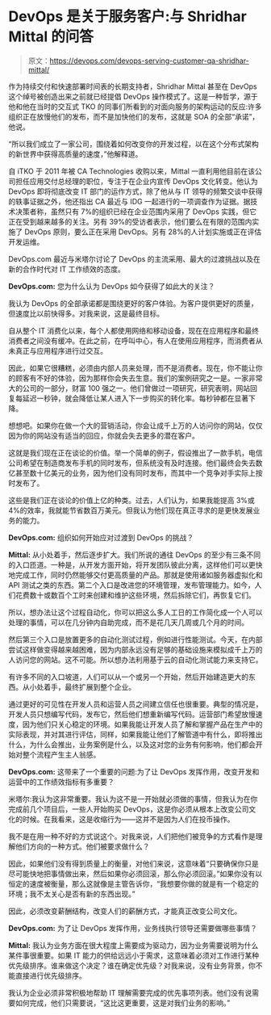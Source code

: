 # DevOps 是关于服务客户:与 Shridhar Mittal 的问答

> 原文：<https://devops.com/devops-serving-customer-qa-shridhar-mittal/>

作为持续交付和快速部署时间表的长期支持者，Shridhar Mittal 甚至在 DevOps 这个绰号被创造出来之前就已经提倡 DevOps 操作模式了。这是一种哲学，源于他和他在当时的交互式 TKO 的同事们所看到的对面向服务的架构运动的反应:许多组织正在放慢他们的发布，而不是加快他们的发布，这就是 SOA 的全部“承诺”，他说。

“所以我们成立了一家公司，围绕着如何改变你的开发过程，以在这个分布式架构的新世界中获得高质量的速度，”他解释道。

自 iTKO 于 2011 年被 CA Technologies 收购以来，Mittal 一直利用他目前在该公司担任应用交付总经理的职位，专注于在企业内宣传 DevOps 文化转变。他认为 DevOps 即将彻底改变 IT 部门的运作方式，除了他从与 IT 领导的频繁交谈中获得的轶事证据之外，他还指出 CA 最近与 IDG 一起进行的一项调查作为证据。据技术决策者称，虽然只有 7%的组织已经在企业范围内采用了 DevOps 实践，但它正在受到越来越多的关注。另有 39%的受访者表示，他们要么在有限的范围内实施了 DevOps 原则，要么正在采用 DevOps。另有 28%的人计划实施或正在评估开发运维。

DevOps.com 最近与米塔尔讨论了 DevOps 的主流采用、最大的过渡挑战以及在新的合作时代对 IT 工作绩效的态度。

**DevOps.com:** 您为什么认为 DevOps 如今获得了如此大的关注？

我认为 DevOps 的全部承诺都是围绕更好的客户体验。为客户提供更好的质量，但速度比以前快得多。对我来说，这是最终目标。

自从整个 IT 消费化以来，每个人都使用网络和移动设备，现在在应用程序和最终消费者之间没有缓冲。在此之前，在呼叫中心，有人在使用应用程序，而消费者从未真正与应用程序进行过交互。

因此，如果它很糟糕，必须由内部人员来处理，而不是消费者。现在，你不能让你的顾客有不好的体验，因为那样你会失去生意。我们的案例研究之一是。一家非常大的公司的一部分，财富 100 强之一。他们曾做过一项研究，研究表明，网站回复每延迟一秒钟，就会降低让某人进入下一步购买的转化率。每秒钟都在显著下降。

想想吧。如果你在做一个大的营销活动，你会让成千上万的人访问你的网站，仅仅因为你的网站没有适当的回应，你就会失去更多的潜在客户。

这就是我们现在正在谈论的价值。举一个简单的例子，假设推出了一款手机，电信公司希望在制造商发布手机的同时发布，但系统没有及时连接。他们最终会失去数亿甚至数十亿美元的业务，因为他们没有同时发布，而其中一个竞争对手实际上按时发布了。

这些是我们正在谈论的价值上亿的种类。过去，人们认为，如果我能提高 3%或 4%的效率，我就能节省数百万美元。但我认为他们现在真正寻求的是更快发展业务的能力。

**DevOps.com:** 组织如何开始应对过渡到 DevOps 的挑战？

**Mittal:** 从小处着手，然后逐步扩大。我们所说的通往 DevOps 的至少有三条不同的入口匝道。一种是，从开发方面开始，将开发团队彼此分离，这样他们可以更快地完成工作，同时仍然能够交付更高质量的产品。那就是使用诸如服务器虚拟化和 API 测试之类的东西。第二个入口是改进您的环境管理，发布管理能力。如今，人们花费数十或数百个工时来创建和维护这些环境，然后拆除它们，再恢复它们。

所以，想办法让这个过程自动化，你可以把这么多人工日的工作简化成一个人可以处理的事情，可以在几分钟内自助完成，而不是花几天几周或几个月的时间。

然后第三个入口是放置更多的自动化测试过程，例如进行性能测试。今天，在内部尝试这样做变得越来越困难，因为内部永远没有足够的基础设施来模拟成千上万的人访问您的网站。这不可能。所以想办法利用基于云的自动化测试能力来支持它。

有许多不同的入口坡道，人们可以从一个或另一个开始，然后开始建造更大的东西。从小处着手，最终扩展到整个企业。

通过更好的可见性在开发人员和运营人员之间建立信任也很重要。典型的情况是，开发人员只想编写代码，发布它，然后他们想重新编写代码。运营部门希望放慢速度，因为他们只关心稳定的环境。如果我能让开发人员了解和掌握产品在生产中的实际表现，并对其进行评估，同样，如果我能让他们了解管道中有什么，即将推出什么，为什么会推出，业务案例是什么，以及这对您的业务有何影响，他们都会开始对整个流程产生主人翁感。

**DevOps.com:** 这带来了一个重要的问题:为了让 DevOps 发挥作用，改变开发和运营中的工作绩效指标有多重要？

米塔尔:我认为这非常重要。我认为这不是一开始就必须做的事情，但我认为在你完成前几个项目后，一些人开始购买 DevOps，这是你必须从根本上改变公司文化的时候。在我看来，这是收缩行为——这并不是因为人们在投币操作。

我不是在用一种不好的方式说这个。对我来说，人们把他们被竞争的方式看作是理解他们方向的一种方式。他们被要求做什么？

因此，如果他们没有得到质量上的衡量，对他们来说，这意味着“只要确保你只是尽可能快地把事情做出来，然后如果你必须回滚，那么你必须回滚。”如果你没有以恒定的速度被衡量，那么这就像是主管告诉你，“我想要你做的就是有一个稳定的环境；我不太关心是否有新的东西出现。”

因此，必须改变薪酬结构，改变人们的薪酬方式，才能真正改变公司文化。

**DevOps.com:** 为了让 DevOps 发挥作用，业务线执行领导还需要做哪些事情？

**Mittal:** 我认为业务方面在很大程度上需要成为驱动力，因为业务需要说明为什么某件事很重要。如果 IT 能力的供给远远小于需求，这意味着必须对工作进行某种优先级排序。谁来做这个决定？谁在确定优先级？对我来说，没有业务背景，你不能直接进行优先级排序。

我认为企业必须非常积极地帮助 IT 理解需要完成的优先事项列表。他们没有说需要如何完成，他们只需要说，“这比这更重要，这是对我们业务的影响。”